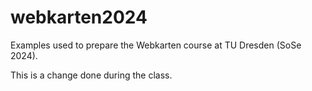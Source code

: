 # webkarten2024

Examples used to prepare the Webkarten course at TU Dresden (SoSe 2024).

This is a change done during the class.
